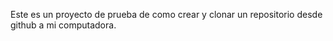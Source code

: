 Este es un proyecto de prueba de como crear y clonar un repositorio desde github a mi computadora.

